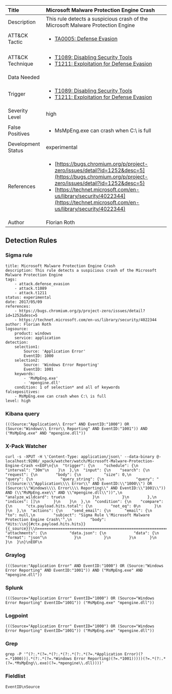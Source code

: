 | Title                | Microsoft Malware Protection Engine Crash                                                                                                                                                 |
|:---------------------|:------------------------------------------------------------------------------------------------------------------------------------------------------------|
| Description          | This rule detects a suspicious crash of the Microsoft Malware Protection Engine                                                                                                                                           |
| ATT&amp;CK Tactic    | <ul><li>[TA0005: Defense Evasion](https://attack.mitre.org/tactics/TA0005)</li></ul>  |
| ATT&amp;CK Technique | <ul><li>[T1089: Disabling Security Tools](https://attack.mitre.org/techniques/T1089)</li><li>[T1211: Exploitation for Defense Evasion](https://attack.mitre.org/techniques/T1211)</li></ul>                             |
| Data Needed          | <ul></ul>                                                         |
| Trigger              | <ul><li>[T1089: Disabling Security Tools](../Triggers/T1089.md)</li><li>[T1211: Exploitation for Defense Evasion](../Triggers/T1211.md)</li></ul>  |
| Severity Level       | high                                                                                                                                                 |
| False Positives      | <ul><li>MsMpEng.exe can crash when C:\ is full</li></ul>                                                                  |
| Development Status   | experimental                                                                                                                                                |
| References           | <ul><li>[https://bugs.chromium.org/p/project-zero/issues/detail?id=1252&desc=5](https://bugs.chromium.org/p/project-zero/issues/detail?id=1252&desc=5)</li><li>[https://technet.microsoft.com/en-us/library/security/4022344](https://technet.microsoft.com/en-us/library/security/4022344)</li></ul>                                                          |
| Author               | Florian Roth                                                                                                                                                |


## Detection Rules

### Sigma rule

```
title: Microsoft Malware Protection Engine Crash
description: This rule detects a suspicious crash of the Microsoft Malware Protection Engine
tags:
    - attack.defense_evasion
    - attack.t1089
    - attack.t1211
status: experimental
date: 2017/05/09
references:
    - https://bugs.chromium.org/p/project-zero/issues/detail?id=1252&desc=5
    - https://technet.microsoft.com/en-us/library/security/4022344
author: Florian Roth
logsource:
    product: windows
    service: application
detection:
    selection1:
        Source: 'Application Error'
        EventID: 1000
    selection2:
        Source: 'Windows Error Reporting'
        EventID: 1001
    keywords:
        - 'MsMpEng.exe'
        - 'mpengine.dll'
    condition: 1 of selection* and all of keywords
falsepositives:
    - MsMpEng.exe can crash when C:\ is full
level: high

```





### Kibana query

```
(((Source:"Application\\ Error" AND EventID:"1000") OR (Source:"Windows\\ Error\\ Reporting" AND EventID:"1001")) AND ("MsMpEng.exe" AND "mpengine.dll"))
```





### X-Pack Watcher

```
curl -s -XPUT -H \'Content-Type: application/json\' --data-binary @- localhost:9200/_xpack/watcher/watch/Microsoft-Malware-Protection-Engine-Crash <<EOF\n{\n  "trigger": {\n    "schedule": {\n      "interval": "30m"\n    }\n  },\n  "input": {\n    "search": {\n      "request": {\n        "body": {\n          "size": 0,\n          "query": {\n            "query_string": {\n              "query": "(((Source:\\"Application\\\\ Error\\" AND EventID:\\"1000\\") OR (Source:\\"Windows\\\\ Error\\\\ Reporting\\" AND EventID:\\"1001\\")) AND (\\"MsMpEng.exe\\" AND \\"mpengine.dll\\"))",\n              "analyze_wildcard": true\n            }\n          }\n        },\n        "indices": []\n      }\n    }\n  },\n  "condition": {\n    "compare": {\n      "ctx.payload.hits.total": {\n        "not_eq": 0\n      }\n    }\n  },\n  "actions": {\n    "send_email": {\n      "email": {\n        "to": null,\n        "subject": "Sigma Rule \'Microsoft Malware Protection Engine Crash\'",\n        "body": "Hits:\\n{{#ctx.payload.hits.hits}}{{_source}}\\n================================================================================\\n{{/ctx.payload.hits.hits}}",\n        "attachments": {\n          "data.json": {\n            "data": {\n              "format": "json"\n            }\n          }\n        }\n      }\n    }\n  }\n}\nEOF\n
```





### Graylog

```
(((Source:"Application Error" AND EventID:"1000") OR (Source:"Windows Error Reporting" AND EventID:"1001")) AND ("MsMpEng.exe" AND "mpengine.dll"))
```





### Splunk

```
(((Source="Application Error" EventID="1000") OR (Source="Windows Error Reporting" EventID="1001")) ("MsMpEng.exe" "mpengine.dll"))
```





### Logpoint

```
(((Source="Application Error" EventID="1000") OR (Source="Windows Error Reporting" EventID="1001")) ("MsMpEng.exe" "mpengine.dll"))
```





### Grep

```
grep -P '^(?:.*(?=.*(?:.*(?:.*(?:.*(?=.*Application Error)(?=.*1000))|.*(?:.*(?=.*Windows Error Reporting)(?=.*1001)))))(?=.*(?:.*(?=.*MsMpEng\\.exe)(?=.*mpengine\\.dll))))'
```





### Fieldlist

```
EventID\nSource
```

